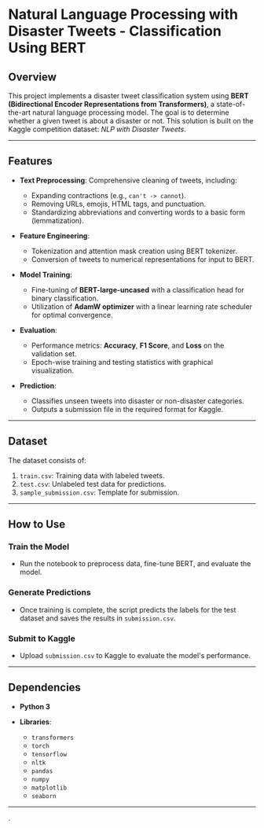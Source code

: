 # Natural Language Processing with Disaster Tweets - Classification Using BERT

## Overview

This project implements a disaster tweet classification system using **BERT (Bidirectional Encoder Representations from Transformers)**, a state-of-the-art natural language processing model. The goal is to determine whether a given tweet is about a disaster or not. This solution is built on the Kaggle competition dataset: *NLP with Disaster Tweets*.

---

## Features

- **Text Preprocessing**: Comprehensive cleaning of tweets, including:
  - Expanding contractions (e.g., `can't -> cannot`).
  - Removing URLs, emojis, HTML tags, and punctuation.
  - Standardizing abbreviations and converting words to a basic form (lemmatization).
  
- **Feature Engineering**:
  - Tokenization and attention mask creation using BERT tokenizer.
  - Conversion of tweets to numerical representations for input to BERT.

- **Model Training**:
  - Fine-tuning of **BERT-large-uncased** with a classification head for binary classification.
  - Utilization of **AdamW optimizer** with a linear learning rate scheduler for optimal convergence.
  
- **Evaluation**:
  - Performance metrics: **Accuracy**, **F1 Score**, and **Loss** on the validation set.
  - Epoch-wise training and testing statistics with graphical visualization.

- **Prediction**:
  - Classifies unseen tweets into disaster or non-disaster categories.
  - Outputs a submission file in the required format for Kaggle.

---

## Dataset

The dataset consists of:
1. `train.csv`: Training data with labeled tweets.
2. `test.csv`: Unlabeled test data for predictions.
3. `sample_submission.csv`: Template for submission.

---
## How to Use

### Train the Model
- Run the notebook to preprocess data, fine-tune BERT, and evaluate the model.

### Generate Predictions
- Once training is complete, the script predicts the labels for the test dataset and saves the results in `submission.csv`.

### Submit to Kaggle
- Upload `submission.csv` to Kaggle to evaluate the model's performance.

---

## Dependencies

- **Python 3**

- **Libraries**:
  - `transformers`
  - `torch`
  - `tensorflow`
  - `nltk`
  - `pandas`
  - `numpy`
  - `matplotlib`
  - `seaborn`

---
.

